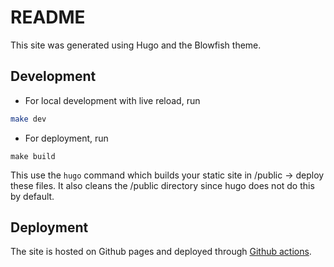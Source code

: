 # README

This site was generated using Hugo and the Blowfish theme.

## Development

* For local development with live reload, run
```sh
make dev
```

* For deployment, run
```
make build
```

This use the `hugo` command which builds your static site in /public -> deploy these files. It also cleans the /public directory since hugo does not do this by default.


## Deployment

The site is hosted on Github pages and deployed through [Github actions](https://gohugo.io/hosting-and-deployment/hosting-on-github/#build-hugo-with-github-action). 